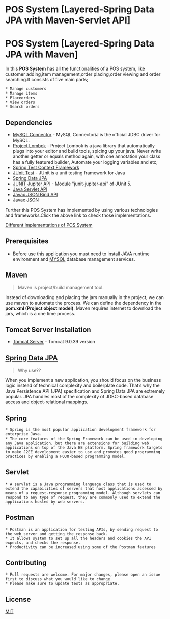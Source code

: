 # POS System [Layered-Spring Data JPA with Maven-Servlet API]

# POS System [Layered-Spring Data JPA with Maven]


In this **POS System** has all the functionalities of a POS system, like customer adding,item management,order placing,order viewing and order searching.It consists of five main parts;

    * Manage customers
    * Manage items
    * Placeorders
    * View orders
    * Search orders

## Dependencies

* [MySQL Connector](https://mvnrepository.com/artifact/mysql/mysql-connector-java/8.0.21) - MySQL Connector/J is the official JDBC driver for MySQL.
* [Project Lombok](https://mvnrepository.com/artifact/org.projectlombok/lombok/1.18.12) - Project Lombok is a java library that automatically plugs into your editor and build tools, spicing up your java.
                                                                                          Never write another getter or equals method again, with one annotation your class has a fully featured builder, Automate your logging variables and etc;
* [Spring Test Context Framework](https://mvnrepository.com/artifact/org.springframework/spring-test/5.2.8.RELEASE)                                                                                          
* [JUnit Test](https://mvnrepository.com/artifact/junit/junit/4.13) - JUnit is a unit testing framework for Java
* [Spring Data JPA](https://mvnrepository.com/artifact/org.springframework.data/spring-data-jpa/2.3.3.RELEASE)  
* [JUNIT Jupiter API](https://mvnrepository.com/artifact/org.junit.jupiter/junit-jupiter-api/5.7.0) - Module "junit-jupiter-api" of JUnit 5.
* [Java Servlet API](https://mvnrepository.com/artifact/javax.servlet/javax.servlet-api/4.0.1)
* [Javax JSON Bind API](https://mvnrepository.com/artifact/javax.json.bind/javax.json.bind-api/1.0)
* [Javax JSON](https://mvnrepository.com/artifact/online-repo.2.5.org.glassfish/javax.json/1.0.4)

Further this POS System has implemented by using various technologies and frameworks.Click the above link to check those implementations.

[Different Implementations of POS System](https://github.com/poornimavithanage/PointOfSalesSystem-Layered-Architecture/blob/master/README.md)    

## Prerequisites

* Before use this application you must need to install [JAVA](https://www.oracle.com/java/technologies/javase/javase-jdk8-downloads.html) runtime environment and [MYSQL](https://www.mysql.com/) database management services.

## Maven

> Maven is project/build management tool.
  
  Instead of downloading and placing the jars manually in the project, we can use maven to automate the process. We can define the dependency in the **pom.xml (Project object model)**. Maven requires internet to download the jars, which is a one time process.

## Tomcat Server Installation
 * [Tomcat Server](http://tomcat.apache.org/) - Tomcat 9.0.39 version
 
## [Spring Data JPA](https://spring.io/projects/spring-data-jpa)

> Why use??

 When you implement a new application, you should focus on the business logic instead of technical complexity and boilerplate code. That’s why the Java Persistence API (JPA) specification and Spring Data JPA are extremely popular. JPA handles most of the complexity of JDBC-based database access and object-relational mappings.

## Spring

    * Spring is the most popular application development framework for enterprise Java.
    * The core features of the Spring Framework can be used in developing any Java application, but there are extensions for building web applications on top of the Java EE platform. Spring framework targets to make J2EE development easier to use and promotes good programming practices by enabling a POJO-based programming model.

## Servlet

    * A servlet is a Java programming language class that is used to extend the capabilities of servers that host applications accessed by means of a request-response programming model. Although servlets can respond to any type of request, they are commonly used to extend the applications hosted by web servers.

## Postman

    * Postman is an application for testing APIs, by sending request to the web server and getting the response back. 
    * It allows system to set up all the headers and cookies the API expects, and checks the response. 
    * Productivity can be increased using some of the Postman features
## Contributing

    * Pull requests are welcome. For major changes, please open an issue first to discuss what you would like to change.
    * Please make sure to update tests as appropriate.

## License

[MIT](https://choosealicense.com/licenses/mit/)













